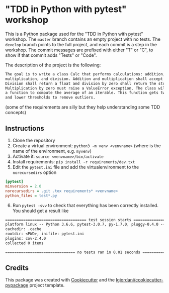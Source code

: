 # "TDD in Python with pytest" workshop

This is a Python package used for the "TDD in Python with pytest" workshop.
The `master` branch contains an empty project with no tests. The `develop` branch points to the full project, and each commit is a step in the workshop. The commit messages are prefixed with either "T" or "C", to show if that commit adds "Tests" or "Code".

The description of the project is the following:

``` txt
The goal is to write a class Calc that performs calculations: addition, subtraction,
multiplication, and division. Addition and multiplication shall accept multiple arguments.
Division shall return a float and division by zero shall return the string "inf".
Multiplication by zero must raise a ValueError exception. The class will also provide
a function to compute the average of an iterable. This function gets two optional upper
and lower thresholds to remove outliers.
```

(some of the requirements are silly but they help understanding some TDD concepts)

## Instructions

1. Clone the repository
2. Create a virtual environment: `python3 -m venv <venvname>` (where <venvname> is the name of the environment, e.g. `myvenv`)
3. Activate it: `source <venvname>/bin/activate`
4. Install requirements: `pip install -r requirements/dev.txt`
5. Edit the `pytest.ini` file and add the virtualenvironment to the `norecursedirs` option

``` ini
[pytest]
minversion = 2.0
norecursedirs = .git .tox requirements* <venvname>
python_files = test*.py
```

6. Run `pytest -svv` to check that everything has been correctly installed. You should get a result like

``` txt
==================================== test session starts ====================================
platform linux -- Python 3.6.6, pytest-3.0.7, py-1.7.0, pluggy-0.4.0 -- <PWD>
cachedir: .cache
rootdir: <PWD>, inifile: pytest.ini
plugins: cov-2.4.0
collected 0 items

=============================== no tests ran in 0.01 seconds ================================
```

## Credits

This package was created with [Cookiecutter](https://github.com/audreyr/cookiecutter) and the [lgiordani/cookiecutter-pypackage](https://github.com/lgiordani/cookiecutter-pypackage) project template.
